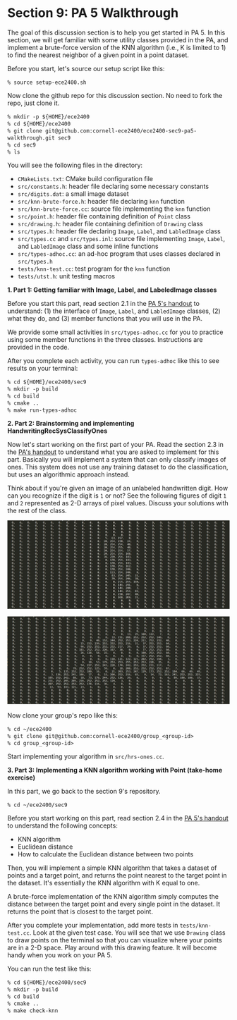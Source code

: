 Section 9: PA 5 Walkthrough
===========================

The goal of this discussion section is to help you get started in PA 5. In
this section, we will get familiar with some utility classes provided in
the PA, and implement a brute-force version of the KNN algorithm (i.e., K
is limited to 1) to find the nearest neighbor of a given point in a point
dataset.

Before you start, let's source our setup script like this:

```
% source setup-ece2400.sh
```

Now clone the github repo for this discussion section. No need to fork the
repo, just clone it.

```
% mkdir -p ${HOME}/ece2400
% cd ${HOME}/ece2400
% git clone git@github.com:cornell-ece2400/ece2400-sec9-pa5-walkthrough.git sec9
% cd sec9
% ls
```

You will see the following files in the directory:

- `CMakeLists.txt`: CMake build configuration file
- `src/constants.h`: header file declaring some necessary constants
- `src/digits.dat`: a small image dataset
- `src/knn-brute-force.h`: header file declaring `knn` function
- `src/knn-brute-force.cc`: source file implementing the `knn` function
- `src/point.h`: header file containing definition of `Point` class
- `src/drawing.h`: header file containing definition of `Drawing` class
- `src/types.h`: header file declaring `Image`, `Label`, and `LabledImage`
  class
- `src/types.cc` and `src/types.inl`: source file implementing `Image`,
  `Label`, and `LabledImage` class and some inline functions
- `src/types-adhoc.cc`: an ad-hoc program that uses classes declared in
  `src/types.h`
- `tests/knn-test.cc`: test program for the `knn` function
- `tests/utst.h`: unit testing macros

**1. Part 1: Getting familiar with Image, Label, and LabeledImage classes**

Before you start this part, read section 2.1 in the [PA 5's
handout](https://www.csl.cornell.edu/courses/ece2400/handouts/ece2400-pa5-sys.pdf)
to understand: (1) the interface of `Image`, `Label`, and `LabledImage`
classes, (2) what they do, and (3) member functions that you will use in
the PA.

We provide some small activities in `src/types-adhoc.cc` for you to
practice using some member functions in the three classes. Instructions are
provided in the code.

After you complete each activity, you can run `types-adhoc` like this to
see results on your terminal:

```
% cd ${HOME}/ece2400/sec9
% mkdir -p build
% cd build
% cmake ..
% make run-types-adhoc
```

**2. Part 2: Brainstorming and implementing HandwritingRecSysClassifyOnes**

Now let's start working on the first part of your PA. Read the section 2.3
in the [PA's
handout](https://www.csl.cornell.edu/courses/ece2400/handouts/ece2400-pa5-sys.pdf)
to understand what you are asked to implement for this part. Basically you
will implement a system that can only classify images of ones. This system
does not use any training dataset to do the classification, but uses an
algorithmic approach instead.

Think about if you're given an image of an unlabeled handwritten digit. How
can you recognize if the digit is `1` or not? See the following figures of
digit `1` and `2` represented as 2-D arrays of pixel values. Discuss your
solutions with the rest of the class.

![Digit 1](img/pa5-digit-1.JPG)

![Digit 2](img/pa5-digit-2.JPG)

Now clone your group's repo like this:

```
% cd ~/ece2400
% git clone git@github.com:cornell-ece2400/group_<group-id>
% cd group_<group-id>
```

Start implementing your algorithm in `src/hrs-ones.cc`.

**3. Part 3: Implementing a KNN algorithm working with Point (take-home
exercise)**

In this part, we go back to the section 9's repository.

```
% cd ~/ece2400/sec9
```

Before you start working on this part, read section 2.4 in the [PA 5's
handout](https://www.csl.cornell.edu/courses/ece2400/handouts/ece2400-pa5-sys.pdf)
to understand the following concepts:

- KNN algorithm
- Euclidean distance
- How to calculate the Euclidean distance between two points

Then, you will implement a simple KNN algorithm that takes a dataset of
points and a target point, and returns the point nearest to the target
point in the dataset. It's essentially the KNN algorithm with K equal to
one.

A brute-force implementation of the KNN algorithm simply computes the
distance between the target point and every single point in the dataset. It
returns the point that is closest to the target point.

After you complete your implementation, add more tests in
`tests/knn-test.cc`. Look at the given test case. You will see that we use
`Drawing` class to draw points on the terminal so that you can visualize
where your points are in a 2-D space. Play around with this drawing
feature. It will become handy when you work on your PA 5.

You can run the test like this:

```
% cd ${HOME}/ece2400/sec9
% mkdir -p build
% cd build
% cmake ..
% make check-knn
```
